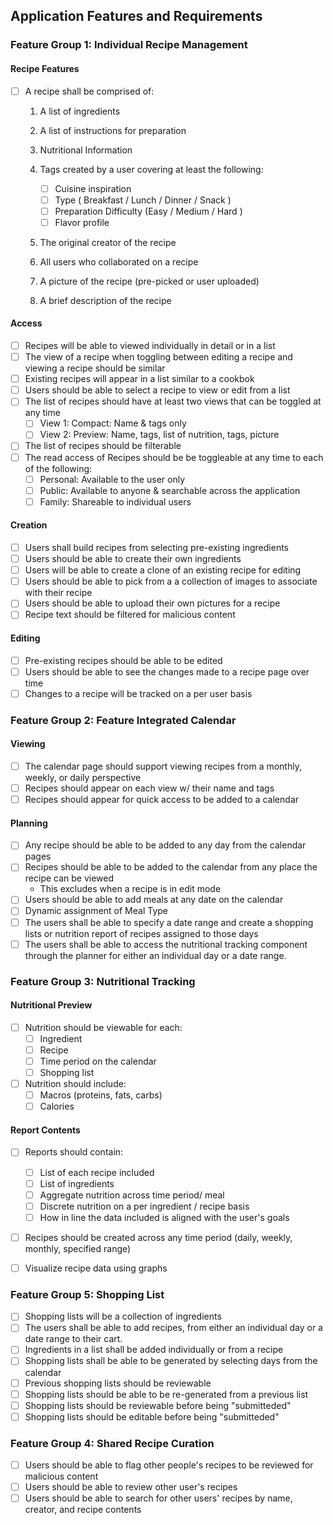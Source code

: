 ## Application Features and Requirements

### Feature Group 1: Individual Recipe Management

#### Recipe Features

- [ ] A recipe shall be comprised of:

  1. A list of ingredients
  2. A list of instructions for preparation
  3. Nutritional Information
  4. Tags created by a user covering at least the following:

     - [ ] Cuisine inspiration
     - [ ] Type ( Breakfast / Lunch / Dinner / Snack )
     - [ ] Preparation Difficulty (Easy / Medium / Hard )
     - [ ] Flavor profile

  5. The original creator of the recipe
  6. All users who collaborated on a recipe
  7. A picture of the recipe (pre-picked or user uploaded)
  8. A brief description of the recipe

#### Access

- [ ] Recipes will be able to viewed individually in detail or in a list
- [ ] The view of a recipe when toggling between editing a recipe and viewing a recipe should be similar
- [ ] Existing recipes will appear in a list similar to a cookbok
- [ ] Users should be able to select a recipe to view or edit from a list
- [ ] The list of recipes should have at least two views that can be toggled at any time
  - [ ] View 1: Compact: Name & tags only
  - [ ] View 2: Preview: Name, tags, list of nutrition, tags, picture
- [ ] The list of recipes should be filterable
- [ ] The read access of Recipes should be be toggleable at any time to each of the following:
  - [ ] Personal: Available to the user only
  - [ ] Public: Available to anyone & searchable across the application
  - [ ] Family: Shareable to individual users

#### Creation

- [ ] Users shall build recipes from selecting pre-existing ingredients
- [ ] Users should be able to create their own ingredients
- [ ] Users will be able to create a clone of an existing recipe for editing
- [ ] Users should be able to pick from a a collection of images to associate with their recipe
- [ ] Users should be able to upload their own pictures for a recipe
- [ ] Recipe text should be filtered for malicious content

#### Editing

- [ ] Pre-existing recipes should be able to be edited
- [ ] Users should be able to see the changes made to a recipe page over time
- [ ] Changes to a recipe will be tracked on a per user basis

### Feature Group 2: Feature Integrated Calendar

#### Viewing

- [ ] The calendar page should support viewing recipes from a monthly, weekly, or daily perspective
- [ ] Recipes should appear on each view w/ their name and tags
- [ ] Recipes should appear for quick access to be added to a calendar

#### Planning

- [ ] Any recipe should be able to be added to any day from the calendar pages
- [ ] Recipes should be able to be added to the calendar from any place the recipe can be viewed
  - This excludes when a recipe is in edit mode
- [ ] Users should be able to add meals at any date on the calendar
- [ ] Dynamic assignment of Meal Type
- [ ] The users shall be able to specify a date range and create a shopping lists or nutrition report of recipes assigned to those days
- [ ] The users shall be able to access the nutritional tracking component through the planner for either an individual day or a date range.

### Feature Group 3: Nutritional Tracking

#### Nutritional Preview

- [ ] Nutrition should be viewable for each:
  - [ ] Ingredient
  - [ ] Recipe
  - [ ] Time period on the calendar
  - [ ] Shopping list
- [ ] Nutrition should include:
  - [ ] Macros (proteins, fats, carbs)
  - [ ] Calories

#### Report Contents

- [ ] Reports should contain:

  - [ ] List of each recipe included
  - [ ] List of ingredients
  - [ ] Aggregate nutrition across time period/ meal
  - [ ] Discrete nutrition on a per ingredient / recipe basis
  - [ ] How in line the data included is aligned with the user's goals

- [ ] Recipes should be created across any time period (daily, weekly, monthly, specified range)
- [ ] Visualize recipe data using graphs

### Feature Group 5: Shopping List

- [ ] Shopping lists will be a collection of ingredients
- [ ] The users shall be able to add recipes, from either an individual day or a date range to their cart.
- [ ] Ingredients in a list shall be added individually or from a recipe
- [ ] Shopping lists shall be able to be generated by selecting days from the calendar
- [ ] Previous shopping lists should be reviewable
- [ ] Shopping lists should be able to be re-generated from a previous list
- [ ] Shopping lists should be reviewable before being "submitteded"
- [ ] Shopping lists should be editable before being "submitteded"

### Feature Group 4: Shared Recipe Curation

- [ ] Users should be able to flag other people's recipes to be reviewed for malicious content
- [ ] Users should be able to review other user's recipes
- [ ] Users should be able to search for other users' recipes by name, creator, and recipe contents
